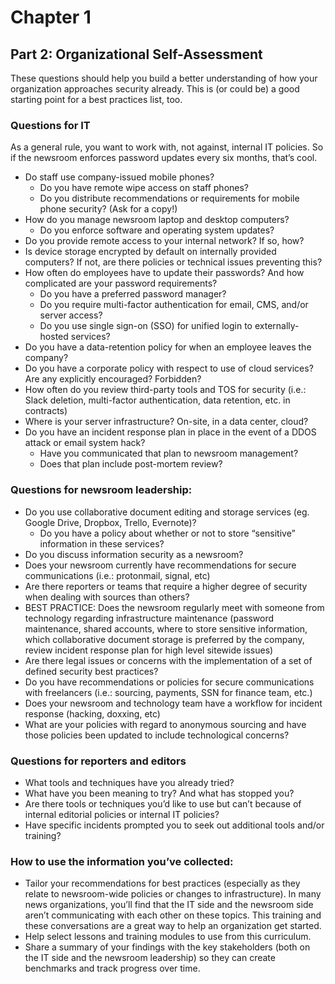 # Chapter 1
## Part 2: Organizational Self-Assessment 

These questions should help you build a better understanding of how your organization approaches security already. This is (or could be) a good starting point for a best practices list, too.  

### Questions for IT

As a general rule, you want to work with, not against, internal IT policies. So if the newsroom enforces password updates every six months, that’s cool. 

* Do staff use company-issued mobile phones? 
    * Do you have remote wipe access on staff phones? 
    * Do you distribute recommendations or requirements for mobile phone security? (Ask for a copy!) 
* How do you manage newsroom laptop and desktop computers? 
    * Do you enforce software and operating system updates? 
* Do you provide remote access to your internal network? If so, how?
* Is device storage encrypted by default on internally provided computers? If not, are there policies or technical issues preventing this?
* How often do employees have to update their passwords? And how complicated are your password requirements?
    * Do you have a preferred password manager? 
    * Do you require multi-factor authentication for email, CMS, and/or server access?
    * Do you use single sign-on (SSO) for unified login to externally-hosted services?
* Do you have a data-retention policy for when an employee leaves the company?
* Do you have a corporate policy with respect to use of cloud services? Are any explicitly encouraged? Forbidden?
* How often do you review third-party tools and TOS for security (i.e.: Slack deletion, multi-factor authentication, data retention, etc. in contracts)
* Where is your server infrastructure? On-site, in a data center, cloud?
* Do you have an incident response plan in place in the event of a DDOS attack or email system hack? 
    * Have you communicated that plan to newsroom management? 
    * Does that plan include post-mortem review?

### Questions for newsroom leadership:

* Do you use collaborative document editing and storage services (eg. Google Drive, Dropbox, Trello, Evernote)? 
    * Do you have a policy about whether or not to store “sensitive” information in these services?
* Do you discuss information security as a newsroom? 
* Does your newsroom currently have recommendations for secure communications (i.e.: protonmail, signal, etc)
* Are there reporters or teams that require a higher degree of security when dealing with sources than others?
* BEST PRACTICE: Does the newsroom regularly meet with someone from technology regarding infrastructure maintenance (password maintenance, shared accounts, where to store sensitive information, which collaborative document storage is preferred by the company, review incident response plan for high level sitewide issues)
* Are there legal issues or concerns with the implementation of a set of defined security best practices?
* Do you have recommendations or policies for secure communications with freelancers (i.e.: sourcing, payments, SSN for finance team, etc.) 
* Does your newsroom and technology team have a workflow for incident response (hacking, doxxing, etc)
* What are your policies with regard to anonymous sourcing and have those policies been updated to include technological concerns?

### Questions for reporters and editors

* What tools and techniques have you already tried?
* What have you been meaning to try? And what has stopped you? 
* Are there tools or techniques you’d like to use but can’t because of internal editorial policies or internal IT policies?
* Have specific incidents prompted you to seek out additional tools and/or training?

### How to use the information you’ve collected: 

* Tailor your recommendations for best practices (especially as they relate to newsroom-wide policies or changes to infrastructure). In many news organizations, you’ll find that the IT side and the newsroom side aren’t communicating with each other on these topics. This training and these conversations are a great way to help an organization get started.
* Help select lessons and training modules to use from this curriculum.
* Share a summary of your findings with the key stakeholders (both on the IT side and the newsroom leadership) so they can create benchmarks and track progress over time. 

